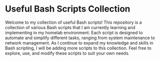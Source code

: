 # Useful Bash Scripts Collection

Welcome to my collection of useful Bash scripts! This repository is a collection of various Bash scripts that I am currently learning and implementing in my homelab environment. Each script is designed to automate and simplify different tasks, ranging from system maintenance to network management. As I continue to expand my knowledge and skills in Bash scripting, I will be adding more scripts to this collection. Feel free to explore, use, and modify these scripts to suit your own needs. 
